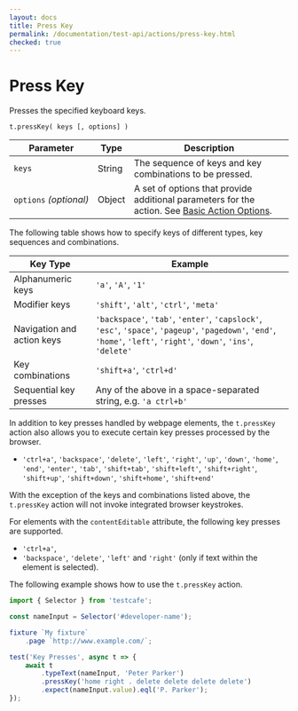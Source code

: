 ```yaml
---
layout: docs
title: Press Key
permalink: /documentation/test-api/actions/press-key.html
checked: true
---
```

# Press Key

Presses the specified keyboard keys.

```text
t.pressKey( keys [, options] )
```

Parameter | Type   | Description
--------- | ------ | --------------------------------------------------------
`keys`    | String | The sequence of keys and key combinations to be pressed.
`options`&#160;*(optional)*  | Object | A set of options that provide additional parameters for the action. See [Basic Action Options](action-options.md#basic-action-options).

The following table shows how to specify keys of different types, key sequences and combinations.

Key Type                   | Example
-------------------------- | ------
Alphanumeric keys          | `'a'`, `'A'`, `'1'`
Modifier keys              | `'shift'`, `'alt'`, `'ctrl'`, `'meta'`
Navigation and action keys | `'backspace'`, `'tab'`, `'enter'`, `'capslock'`, `'esc'`, `'space'`, `'pageup'`, `'pagedown'`, `'end'`, `'home'`, `'left'`, `'right'`, `'down'`, `'ins'`, `'delete'`
Key combinations           | `'shift+a'`, `'ctrl+d'`
Sequential key presses     | Any of the above in a space-separated string, e.g. `'a ctrl+b'`

In addition to key presses handled by webpage elements, the `t.pressKey` action also allows you to execute certain key presses processed by the browser.

* `'ctrl+a'`, `'backspace'`, `'delete'`, `'left'`, `'right'`, `'up'`, `'down'`, `'home'`, `'end'`, `'enter'`, `'tab'`, `'shift+tab'`, `'shift+left'`, `'shift+right'`, `'shift+up'`, `'shift+down'`, `'shift+home'`, `'shift+end'`

With the exception of the keys and combinations listed above, the `t.pressKey` action will not invoke integrated browser keystrokes.

For elements with the `contentEditable` attribute, the following key presses are supported.

* `'ctrl+a'`,
* `'backspace'`, `'delete'`, `'left'` and `'right'` (only if text within the element is selected).

The following example shows how to use the `t.pressKey` action.

```js
import { Selector } from 'testcafe';

const nameInput = Selector('#developer-name');

fixture `My fixture`
    .page `http://www.example.com/`;

test('Key Presses', async t => {
    await t
        .typeText(nameInput, 'Peter Parker')
        .pressKey('home right . delete delete delete delete')
        .expect(nameInput.value).eql('P. Parker');
});
```
